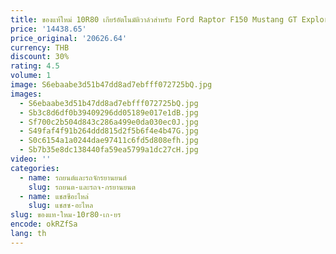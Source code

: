 ```yaml
---
title: ของแท้ใหม่ 10R80 เกียร์อัตโนมัติวาล์วสําหรับ Ford Raptor F150 Mustang GT Explorer Lincoln Navigator Roadrunner
price: '14438.65'
price_original: '20626.64'
currency: THB
discount: 30%
rating: 4.5
volume: 1
image: S6ebaabe3d51b47dd8ad7ebfff072725bQ.jpg
images:
  - S6ebaabe3d51b47dd8ad7ebfff072725bQ.jpg
  - Sb3c8d6df0b39409296dd05189e017e1dB.jpg
  - Sf700c2b504d843c286a499e0da030ec0J.jpg
  - S49faf4f91b264ddd815d2f5b6f4e4b47G.jpg
  - S0c6154a1a0244dae97411c6fd5d808efh.jpg
  - Sb7b35e8dc138440fa59ea5799a1dc27cH.jpg
video: ''
categories:
  - name: รถยนต์และรถจักรยานยนต์
    slug: รถยนต-และรถจ-กรยานยนต
  - name: แชสซีอะไหล่
    slug: แชสซ-อะไหล
slug: ของแท-ใหม-10r80-เก-ยร
encode: okRZfSa
lang: th
---
```

  